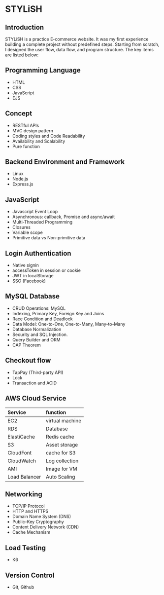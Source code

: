 # STYLiSH
## Introduction
STYLiSH is a practice E-commerce website. It was my first experience building a complete project without predefined steps. Starting from scratch, I designed the user flow, data flow, and program structure. 
The key items are listed below:

## Programming Language
* HTML
* CSS
* JavaScript
* EJS

## Concept
* RESTful APIs
* MVC design pattern
* Coding styles and Code Readability
* Availability and Scalability
* Pure function

## Backend Environment and Framework
* Linux
* Node.js
* Express.js

## JavaScript
* Javascript Event Loop
* Asynchronous: callback, Promise and async/await
* Multi-Threaded Programming
* Closures
* Variable scope
* Primitive data vs Non-primitive data

## Login Authentication
* Native signin
* accessToken in session or cookie
* JWT in localStorage
* SSO (Facebook)

## MySQL Database
* CRUD Operations: MySQL
* Indexing, Primary Key, Foreign Key and Joins
* Race Condition and Deadlock
* Data Model: One-to-One, One-to-Many, Many-to-Many
* Database Normalization
* Security and SQL Injection.
* Query Builder and ORM
* CAP Theorem

## Checkout flow
* TapPay (Third-party API)
* Lock
* Transaction and ACID 

## AWS Cloud Service
| Service      | function         |
| :----------- | :--------------- |
| EC2          | virtual machine  |
| RDS          | Database         |
| ElastiCache  | Redis cache      |
| S3           | Asset storage    |
| CloudFont    | cache for S3     |
| CloudWatch   | Log collection   |
| AMI          | Image for VM     |
| Load Balancer| Auto Scaling     |

## Networking
* TCP/IP Protocol
* HTTP and HTTPS
* Domain Name System (DNS)
* Public-Key Cryptography
* Content Delivery Network (CDN)
* Cache Mechanism

## Load Testing
* K6

## Version Control
* Git, Github